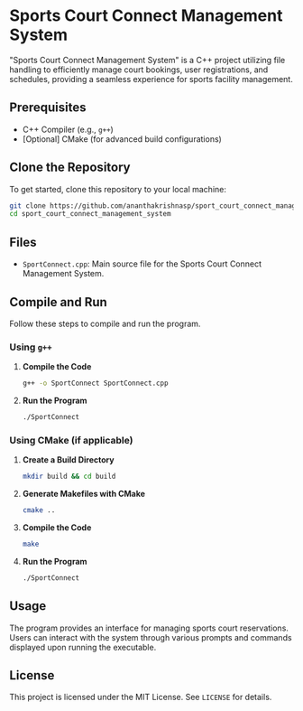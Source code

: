 # Sports Court Connect Management System

"Sports Court Connect Management System" is a C++ project utilizing file handling to efficiently manage court bookings, user registrations, and schedules, providing a seamless experience for sports facility management.

## Prerequisites

- C++ Compiler (e.g., `g++`)
- [Optional] CMake (for advanced build configurations)

## Clone the Repository

To get started, clone this repository to your local machine:

```bash
git clone https://github.com/ananthakrishnasp/sport_court_connect_management_system.git
cd sport_court_connect_management_system
```

## Files

- `SportConnect.cpp`: Main source file for the Sports Court Connect Management System.

## Compile and Run

Follow these steps to compile and run the program.

### Using `g++`

1. **Compile the Code**
    ```bash
    g++ -o SportConnect SportConnect.cpp
    ```

2. **Run the Program**
    ```bash
    ./SportConnect
    ```

### Using CMake (if applicable)

1. **Create a Build Directory**
    ```bash
    mkdir build && cd build
    ```

2. **Generate Makefiles with CMake**
    ```bash
    cmake ..
    ```

3. **Compile the Code**
    ```bash
    make
    ```

4. **Run the Program**
    ```bash
    ./SportConnect
    ```

## Usage

The program provides an interface for managing sports court reservations. Users can interact with the system through various prompts and commands displayed upon running the executable.

## License

This project is licensed under the MIT License. See `LICENSE` for details.

